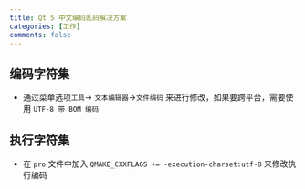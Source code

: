 ```yaml
---
title: Qt 5 中文编码乱码解决方案
categories: [工作]
comments: false
---
```


## 编码字符集
  * 通过菜单选项`工具`-> `文本编辑器`->`文件编码` 来进行修改，如果要跨平台，需要使用 `UTF-8 带 BOM 编码`
  
## 执行字符集
  * 在 `pro` 文件中加入 `QMAKE_CXXFLAGS += -execution-charset:utf-8` 来修改执行编码

